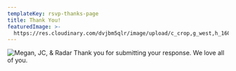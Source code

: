 ```yaml
---
templateKey: rsvp-thanks-page
title: Thank You!
featuredImage: >-
  https://res.cloudinary.com/dvjbm5qlr/image/upload/c_crop,g_west,h_1600,w_3469/c_scale,w_1000/v1581202970/thanks/header-thankyou_cin2yt.jpg
---
```

![Megan, JC, & Radar](https://res.cloudinary.com/dvjbm5qlr/image/upload/c_scale,w_800/v1581202957/thanks/IMG_20180826_112215_o49gzd.jpg)
Thank you for submitting your response. We love all of you.